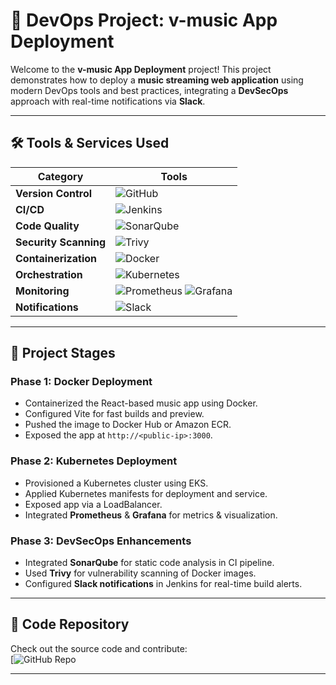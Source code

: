 # 🎵 **DevOps Project: v-music App Deployment**

Welcome to the **v-music App Deployment** project! This project demonstrates how to deploy a **music streaming web application** using modern DevOps tools and best practices, integrating a **DevSecOps** approach with real-time notifications via **Slack**.

---

## 🛠️ **Tools & Services Used**

| **Category**        | **Tools**                                                                                                                                                                                                 |
|---------------------|-----------------------------------------------------------------------------------------------------------------------------------------------------------------------------------------------------------|
| **Version Control** | ![GitHub](https://img.shields.io/badge/GitHub-181717?style=flat-square&logo=github&logoColor=white)                                                                                                       |
| **CI/CD**           | ![Jenkins](https://img.shields.io/badge/Jenkins-D24939?style=flat-square&logo=jenkins&logoColor=white)                                                                                                    |
| **Code Quality**    | ![SonarQube](https://img.shields.io/badge/SonarQube-4E9BCD?style=flat-square&logo=sonarqube&logoColor=white)                                                                                              |
| **Security Scanning**| ![Trivy](https://img.shields.io/badge/Trivy-00979D?style=flat-square&logo=trivy&logoColor=white)                                                                                                         |
| **Containerization**| ![Docker](https://img.shields.io/badge/Docker-2496ED?style=flat-square&logo=docker&logoColor=white)                                                                                                       |
| **Orchestration**   | ![Kubernetes](https://img.shields.io/badge/Kubernetes-326CE5?style=flat-square&logo=kubernetes&logoColor=white)                                                                                          |
| **Monitoring**      | ![Prometheus](https://img.shields.io/badge/Prometheus-E6522C?style=flat-square&logo=prometheus&logoColor=white) ![Grafana](https://img.shields.io/badge/Grafana-F46800?style=flat-square&logo=grafana&logoColor=white) |
| **Notifications**   | ![Slack](https://img.shields.io/badge/Slack-4A154B?style=flat-square&logo=slack&logoColor=white)                                                                                                          |

---

## 🚦 **Project Stages**

### **Phase 1: Docker Deployment**
- Containerized the React-based music app using Docker.
- Configured Vite for fast builds and preview.
- Pushed the image to Docker Hub or Amazon ECR.
- Exposed the app at `http://<public-ip>:3000`.

### **Phase 2: Kubernetes Deployment**
- Provisioned a Kubernetes cluster using EKS.
- Applied Kubernetes manifests for deployment and service.
- Exposed app via a LoadBalancer.
- Integrated **Prometheus** & **Grafana** for metrics & visualization.

### **Phase 3: DevSecOps Enhancements**
- Integrated **SonarQube** for static code analysis in CI pipeline.
- Used **Trivy** for vulnerability scanning of Docker images.
- Configured **Slack notifications** in Jenkins for real-time build alerts.

---

## 📂 **Code Repository**

Check out the source code and contribute:  
[![GitHub Repo](https://github.com/vijaysai1718/music)

---

